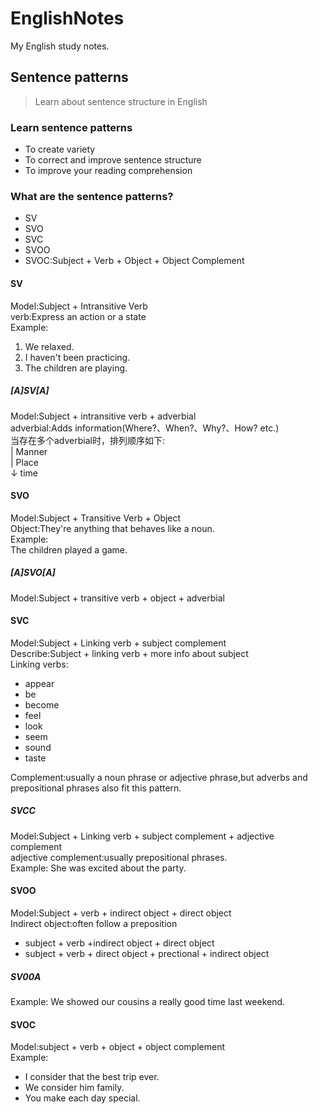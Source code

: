 # EnglishNotes
My English study notes.

## Sentence patterns
> Learn about sentence structure in English
### Learn sentence patterns
- To create variety
- To correct and improve sentence structure
- To improve your reading comprehension

### What are the sentence patterns?
- SV
- SVO
- SVC
- SVOO
- SVOC:Subject + Verb + Object + Object Complement

#### SV
Model:Subject + Intransitive Verb   
verb:Express an action or a state   
Example:  
1. We relaxed.  
2. I haven't been practicing.  
3. The children are playing.

##### [A]SV[A]
Model:Subject + intransitive verb + adverbial  
adverbial:Adds information(Where?、When?、Why?、How? etc.)  
当存在多个adverbial时，排列顺序如下:  
| Manner  
| Place  
↓ time  

#### SVO
Model:Subject + Transitive Verb + Object  
Object:They're anything that behaves like a noun.  
Example:  
The children played a game.

##### [A]SVO[A]
Model:Subject + transitive verb + object + adverbial

#### SVC
Model:Subject + Linking verb + subject complement  
Describe:Subject + linking verb + more info about subject  
Linking verbs:  
- appear
- be  
- become
- feel
- look
- seem
- sound
- taste

Complement:usually a noun phrase or adjective phrase,but adverbs and prepositional phrases also fit this pattern.

##### SVCC
Model:Subject + Linking verb + subject complement + adjective complement  
adjective complement:usually prepositional phrases.  
Example:
She was excited about the party.  

#### SVOO
Model:Subject + verb + indirect object + direct object  
Indirect object:often follow a preposition  
- subject + verb +indirect object + direct object
- subject + verb + direct object + prectional + indirect object

##### SV00A
Example:
We showed our cousins a really good time last weekend.

#### SVOC
Model:subject + verb + object + object complement  
Example:  
- I consider that the best trip ever.
- We consider him family.
- You make each day special.
